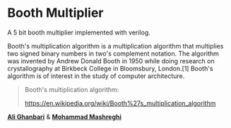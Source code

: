 # Booth Multiplier

A 5 bit booth multiplier implemented with verilog.

Booth's multiplication algorithm is a multiplication algorithm that multiplies two signed binary numbers in two's complement notation. The algorithm was invented by Andrew Donald Booth in 1950 while doing research on crystallography at Birkbeck College in Bloomsbury, London.[1] Booth's algorithm is of interest in the study of computer architecture.

> Booth's multiplication algorithm:
>
> https://en.wikipedia.org/wiki/Booth%27s_multiplication_algorithm


[**Ali Ghanbari**](https://github.com/alighanbari2002) & [**Mohammad Mashreghi**](https://github.com/M-Mashreghi)
